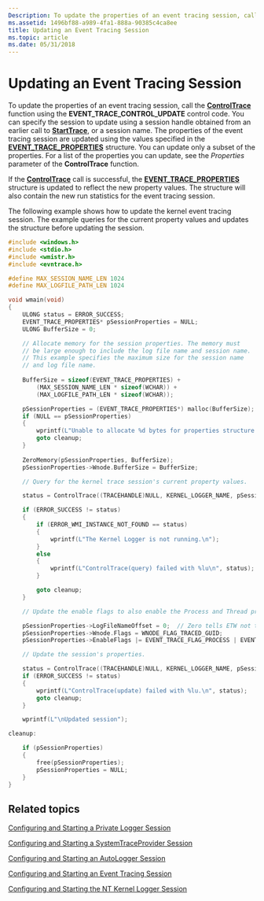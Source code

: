 ```yaml
---
Description: To update the properties of an event tracing session, call the ControlTrace function using the EVENT\_TRACE\_CONTROL\_UPDATE control code.
ms.assetid: 1496bf88-a989-4fa1-888a-90385c4ca8ee
title: Updating an Event Tracing Session
ms.topic: article
ms.date: 05/31/2018
---
```


# Updating an Event Tracing Session

To update the properties of an event tracing session, call the [**ControlTrace**](/windows/win32/api/evntrace/nf-evntrace-controltracea) function using the **EVENT\_TRACE\_CONTROL\_UPDATE** control code. You can specify the session to update using a session handle obtained from an earlier call to [**StartTrace**](/windows/win32/api/evntrace/nf-evntrace-starttracea), or a session name. The properties of the event tracing session are updated using the values specified in the [**EVENT\_TRACE\_PROPERTIES**](/windows/win32/api/evntrace/ns-evntrace-event_trace_properties) structure. You can update only a subset of the properties. For a list of the properties you can update, see the *Properties* parameter of the **ControlTrace** function.

If the [**ControlTrace**](/windows/win32/api/evntrace/nf-evntrace-controltracea) call is successful, the [**EVENT\_TRACE\_PROPERTIES**](/windows/win32/api/evntrace/ns-evntrace-event_trace_properties) structure is updated to reflect the new property values. The structure will also contain the new run statistics for the event tracing session.

The following example shows how to update the kernel event tracing session. The example queries for the current property values and updates the structure before updating the session.


```C++
#include <windows.h>
#include <stdio.h>
#include <wmistr.h>
#include <evntrace.h>

#define MAX_SESSION_NAME_LEN 1024
#define MAX_LOGFILE_PATH_LEN 1024

void wmain(void)
{
    ULONG status = ERROR_SUCCESS;
    EVENT_TRACE_PROPERTIES* pSessionProperties = NULL;
    ULONG BufferSize = 0;

    // Allocate memory for the session properties. The memory must
    // be large enough to include the log file name and session name.
    // This example specifies the maximum size for the session name 
    // and log file name.
    
    BufferSize = sizeof(EVENT_TRACE_PROPERTIES) + 
        (MAX_SESSION_NAME_LEN * sizeof(WCHAR)) + 
        (MAX_LOGFILE_PATH_LEN * sizeof(WCHAR));

    pSessionProperties = (EVENT_TRACE_PROPERTIES*) malloc(BufferSize);    
    if (NULL == pSessionProperties)
    {
        wprintf(L"Unable to allocate %d bytes for properties structure.\n", BufferSize);
        goto cleanup;
    }
    
    ZeroMemory(pSessionProperties, BufferSize);
    pSessionProperties->Wnode.BufferSize = BufferSize;

    // Query for the kernel trace session's current property values.

    status = ControlTrace((TRACEHANDLE)NULL, KERNEL_LOGGER_NAME, pSessionProperties, EVENT_TRACE_CONTROL_QUERY);

    if (ERROR_SUCCESS != status)
    {
        if (ERROR_WMI_INSTANCE_NOT_FOUND == status)
        {
            wprintf(L"The Kernel Logger is not running.\n");
        }
        else
        {
            wprintf(L"ControlTrace(query) failed with %lu\n", status);
        }

        goto cleanup;
    }

    // Update the enable flags to also enable the Process and Thread providers.

    pSessionProperties->LogFileNameOffset = 0;  // Zero tells ETW not to update the file name
    pSessionProperties->Wnode.Flags = WNODE_FLAG_TRACED_GUID;
    pSessionProperties->EnableFlags |= EVENT_TRACE_FLAG_PROCESS | EVENT_TRACE_FLAG_THREAD;

    // Update the session's properties.

    status = ControlTrace((TRACEHANDLE)NULL, KERNEL_LOGGER_NAME, pSessionProperties, EVENT_TRACE_CONTROL_UPDATE);
    if (ERROR_SUCCESS != status)
    {
        wprintf(L"ControlTrace(update) failed with %lu.\n", status);
        goto cleanup;
    }

    wprintf(L"\nUpdated session");

cleanup:

    if (pSessionProperties)
    {
        free(pSessionProperties);
        pSessionProperties = NULL;
    }
}
```



## Related topics

<dl> <dt>

[Configuring and Starting a Private Logger Session](configuring-and-starting-a-private-logger-session.md)
</dt> <dt>

[Configuring and Starting a SystemTraceProvider Session](configuring-and-starting-a-systemtraceprovider-session.md)
</dt> <dt>

[Configuring and Starting an AutoLogger Session](configuring-and-starting-an-autologger-session.md)
</dt> <dt>

[Configuring and Starting an Event Tracing Session](configuring-and-starting-an-event-tracing-session.md)
</dt> <dt>

[Configuring and Starting the NT Kernel Logger Session](configuring-and-starting-the-nt-kernel-logger-session.md)
</dt> </dl>

 

 